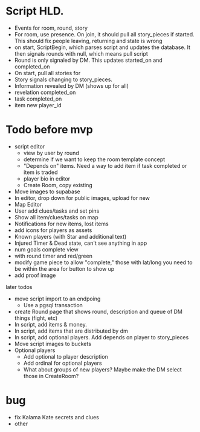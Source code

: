 

# Script HLD.  
- Events for room, round, story
- For room, use presence.  On join, it should pull all story_pieces if started. This should fix people leaving, returning and state is wrong
- on start, ScriptBegin, which parses script and updates the database.  It then signals rounds with null, which means pull script
-  Round is only signaled by DM.  This updates started_on and completed_on
  -  On start, pull all stories for   
-  Story signals changing to story_pieces.
  -   Information revealed by DM (shows up for all)
  -   revelation completed_on
  -   task completed_on
  -   item new player_id

# Todo before mvp
- script editor
  -  view by user by round
  -  determine if we want to keep the room template concept
  -  "Depends on" items.  Need a way to add item if task completed or item is traded
  -  player bio in editor
  -  Create Room, copy existing 
-  Move images to supabase
  -  In editor, drop down for public images, upload for new
-  Map Editor
  -  User add clues/tasks and set pins
  -  Show all item/clues/tasks on map
-  Notifications for new items, lost items
-  add icons for players as assets
-  Known players (with Star and additional text)
-  Injured Timer & Dead state, can't see anything in app
-  num goals complete view
  - with round timer and red/green
  - modify game piece to allow "complete," those with lat/long you need to be within the area for button to show up
  - add proof image

later todos
- move script import to an endpoing
  - Use a pgsql transaction
- create Round page that shows round, description and queue of DM things (fight, etc)
- In script, add items & money.
- In script, add items that are distributed by dm
- In script, add optional players.  Add depends on player to story_pieces
- Move script images to buckets
- Optional players
  - Add optional to player description
  - Add ordinal for optional players
  - What about groups of new players? Maybe make the DM select those in CreateRoom? 


# bug
- fix Kalama Kate secrets and clues
- other 
